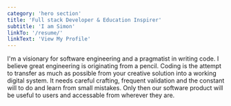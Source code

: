 ```yaml
---
category: 'hero section'
title: 'Full stack Developer & Education Inspirer'
subtitle: 'I am Simon'
linkTo: '/resume/'
linkText: 'View My Profile'
---
```


I'm a visionary for software engineering and a pragmatist in writing code. I believe great engineering is originating from a pencil. Coding is the attempt to transfer as much as possible from your creative solution into a working digital system. It needs careful crafting, frequent validation and the constant will to do and learn from small mistakes. Only then our software product will be useful to users and accessable from wherever they are.
